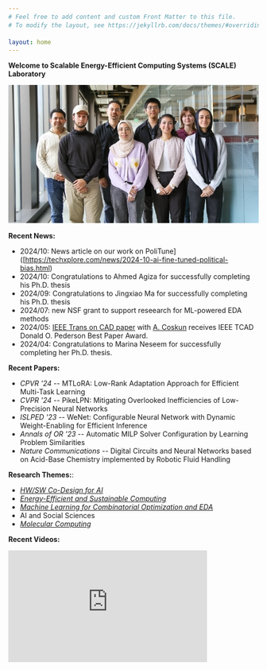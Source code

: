 ```yaml
---
# Feel free to add content and custom Front Matter to this file.
# To modify the layout, see https://jekyllrb.com/docs/themes/#overriding-theme-defaults

layout: home
---
```

<!--- ![](logo.png) --->

**Welcome to Scalable Energy-Efficient Computing Systems (SCALE) Laboratory**


![](group.jpg)


**Recent News:**

*   2024/10: News article on our work on PoliTune]([https://techxplore.com/news/2024-10-ai-fine-tuned-political-bias.html)
*   2024/10: Congratulations to Ahmed Agiza for successfully completing his Ph.D. thesis
*   2024/09: Congratulations to Jingxiao Ma for successfully completing his Ph.D. thesis
*   2024/07: new NSF grant to support reseearch for ML-powered EDA methods
*   2024/05: [IEEE Trans on CAD paper](https://ieeexplore.ieee.org/document/9428622) with [A. Coskun](https://www.bu.edu/eng/profile/ayse-coskun/) receives IEEE TCAD Donald O. Pederson Best Paper Award.
*   2024/04: Congratulations to Marina Neseem for successfully completing her Ph.D. thesis.

**Recent Papers:**

* _CPVR '24_ -- MTLoRA: Low-Rank Adaptation Approach for Efficient Multi-Task Learning
* _CVPR '24_ -- PikeLPN: Mitigating Overlooked Inefficiencies of Low-Precision Neural Networks
* _ISLPED '23_ -- WeNet: Configurable Neural Network with Dynamic Weight-Enabling for Efficient Inference
* _Annals of OR '23_ -- Automatic MILP Solver Configuration by Learning Problem Similarities
* _Nature Communications_ -- Digital Circuits and Neural Networks based on Acid-Base Chemistry implemented by Robotic Fluid Handling

**Research Themes:**: 

* _[HW/SW Co-Design for AI](projects.markdown)_
* _[Energy-Efficient and Sustainable Computing](projects.markdown)_
* _[Machine Learning for Combinatorial Optimization and EDA](projects.markdown)_
*  AI and Social Sciences
* _[Molecular Computing](projects.markdown)_


**Recent Videos:**

<iframe width="400" height="225" src="https://www.youtube.com/embed/videoseries?list=PLk3xzvxwG7ZZK2A6xth1HTzpYE9OgPpZp" title="YouTube video player" frameborder="0" allow="accelerometer; autoplay; clipboard-write; encrypted-media; gyroscope; picture-in-picture" allowfullscreen></iframe>





